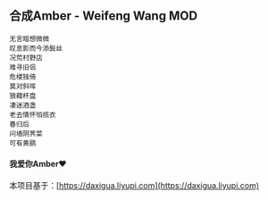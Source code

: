 ## 合成Amber - Weifeng Wang MOD

```
无言暗想微微
叹息影而今添鬓丝
况荒村野店
难寻旧侣
危楼独倚
莫对斜晖
狼藉杯盘
凄迷酒盏
老去情怀怕揽衣
春归后
问墙阴荠菜
可有黄鹂
```

#### **我爱你Amber❤**


本项目基于：[https://daxigua.liyupi.com](https://daxigua.liyupi.com)
